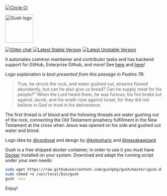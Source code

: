 [![Circle CI](https://circleci.com/gh/gushphp/gush.svg?style=shield&circle-token=:circle-token)](https://circleci.com/gh/gushphp/gush)

<img src="https://f.cloud.github.com/assets/328359/1930603/3bd6fec6-7eb0-11e3-9945-f41820336d8c.png" alt="Gush logo" width="90px"/>

[![Gitter chat](https://badges.gitter.im/gushphp/gush.png)](https://gitter.im/gushphp/gush)
[![Latest Stable Version](https://poser.pugx.org/gushphp/gush/v/stable.png)](https://packagist.org/packages/gushphp/gush)
[![Latest Unstable Version](https://poser.pugx.org/gushphp/gush/v/unstable.png)](https://packagist.org/packages/gushphp/gush)

It automates common maintainer and contributor tasks and has
backend support for GitHub, Enterprise Github, and more! See [here](https://vimeo.com/88283752) and [here](https://vimeo.com/85439368)!

*Logo explanation is best presented from this passage in Psalms 78*:

> True, he struck the rock, and water gushed out, streams flowed abundantly, but can he also give us bread?
> Can he supply meat for his people?” When the Lord heard them, he was furious; his fire broke out against
> Jacob, and his wrath rose against Israel, for they did not believe in God or trust in his deliverance.

The first thread is of blood and the following threads are water gushing out of the rock, connecting the Old Testament
prophecy fulfillment in the New Testament at the cross when Jesus was opened on his side and gushed out
water and blood.

Logo idea by [@cordoval](http://twitter.com/cordoval) and design by [@kotosharic](https://twitter.com/kotosharic) and [@maxakawizard](https://twitter.com/MAXakaWIZARD)

Gush is a free shipped docker container, in order to use it you must have [Docker](https://docs.docker.com/engine/installation/) installed on your system.
Download and adapt the running script under your own needs:
```bash
sudo wget https://raw.githubusercontent.com/gushphp/gush/master/gush.dist -O /usr/local/bin/gush
sudo chmod +x /usr/local/bin/gush
gush -vvv
```

Enjoy!
